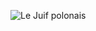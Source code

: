 ![Le Juif polonais](https://upload.wikimedia.org/wikipedia/commons/thumb/2/2c/Guido_Reni_-_Saint_Joseph_and_the_Christ_Child_-_Google_Art_Project.jpg/350px-Guido_Reni_-_Saint_Joseph_and_the_Christ_Child_-_Google_Art_Project.jpg)